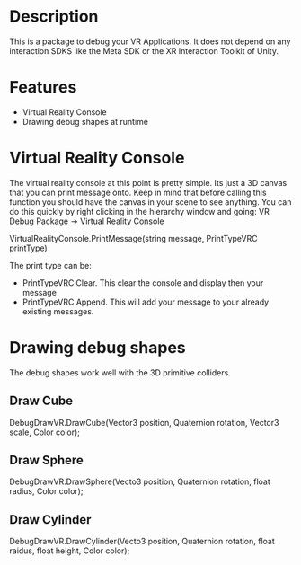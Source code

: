 # Description

This is a package to debug your VR Applications. It does not depend on any interaction SDKS like the Meta SDK
or the XR Interaction Toolkit of Unity.

# Features

- Virtual Reality Console
- Drawing debug shapes at runtime

# Virtual Reality Console

The virtual reality console at this point is pretty simple. Its just a 3D canvas that you can print message onto.
Keep in mind that before calling this function you should have the canvas in your scene to see anything.
You can do this quickly by right clicking in the hierarchy window and going:
VR Debug Package -> Virtual Reality Console

VirtualRealityConsole.PrintMessage(string message, PrintTypeVRC printType)

The print type can be:
- PrintTypeVRC.Clear. This clear the console and display then your message
- PrintTypeVRC.Append. This will add your message to your already existing messages.

# Drawing debug shapes

The debug shapes work well with the 3D primitive colliders.

## Draw Cube
DebugDrawVR.DrawCube(Vector3 position, Quaternion rotation, Vector3 scale, Color color);

## Draw Sphere
DebugDrawVR.DrawSphere(Vecto3 position, Quaternion rotation, float radius, Color color);

## Draw Cylinder
DebugDrawVR.DrawCylinder(Vecto3 position, Quaternion rotation, float raidus, float height, Color color);